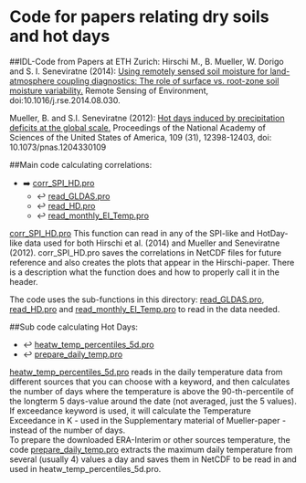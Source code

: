 # Code for papers relating dry soils and hot days
##IDL-Code from Papers at ETH Zurich: 
Hirschi M., B. Mueller, W. Dorigo and S. I. Seneviratne (2014): [Using remotely sensed soil moisture for land-atmosphere coupling diagnostics: The role of surface vs. root-zone soil moisture variability.](http://www.sciencedirect.com/science/article/pii/S003442571400337X) Remote Sensing of Environment,  doi:10.1016/j.rse.2014.08.030. 

Mueller, B. and S.I. Seneviratne (2012): [Hot days induced by precipitation deficits at the global scale.](http://www.pnas.org/content/109/31/12398.full?sid=1134f824-548e-4797-aeb9-3cfbf40f4931) Proceedings of the National Academy of Sciences of the United States of America, 109 (31), 12398-12403, doi: 10.1073/pnas.1204330109

##Main code calculating correlations:
* :arrow_right: [corr_SPI_HD.pro](https://github.com/mbbrigitte/drysoils_hotdays/blob/master/corr_SPI_NHD.pro)
  * :leftwards_arrow_with_hook: [read_GLDAS.pro](https://github.com/mbbrigitte/drysoils_hotdays/blob/master/read_GLDAS.pro)
  * :leftwards_arrow_with_hook: [read_HD.pro](https://github.com/mbbrigitte/drysoils_hotdays/blob/master/read_HD.pro)
  * :leftwards_arrow_with_hook: [read_monthly_EI_Temp.pro](https://github.com/mbbrigitte/drysoils_hotdays/blob/master/read_monthly_EI_Temp.pro)


[corr_SPI_HD.pro](https://github.com/mbbrigitte/drysoils_hotdays/blob/master/corr_SPI_NHD.pro) 
This function can read in any of the SPI-like and HotDay-like data used for both Hirschi et al. (2014) and Mueller and Seneviratne (2012). corr_SPI_HD.pro saves the correlations in NetCDF files for future reference and also creates the plots that appear in the Hirschi-paper. There is a description what the function does and how to properly call it in the header. 

The code uses the sub-functions in this directory: [read_GLDAS.pro](https://github.com/mbbrigitte/drysoils_hotdays/blob/master/read_GLDAS.pro), [read_HD.pro](https://github.com/mbbrigitte/drysoils_hotdays/blob/master/read_HD.pro) and [read_monthly_EI_Temp.pro](https://github.com/mbbrigitte/drysoils_hotdays/blob/master/read_monthly_EI_Temp.pro) to read in the data needed.  


##Sub code calculating Hot Days:
  * :leftwards_arrow_with_hook: [heatw_temp_percentiles_5d.pro](https://github.com/mbbrigitte/drysoils_hotdays/blob/master/heatw_temp_percentiles_5d.pro)
  * :leftwards_arrow_with_hook: [prepare_daily_temp.pro](https://github.com/mbbrigitte/drysoils_hotdays/blob/master/prepare_daily_temp.pro)

[heatw_temp_percentiles_5d.pro](https://github.com/mbbrigitte/drysoils_hotdays/blob/master/heatw_temp_percentiles_5d.pro) reads in the daily temperature data from different sources that you can choose with a keyword, and then calculates the number of days where the temperature is above the 90-th-percentile of the longterm 5 days-value around the date (not averaged, just the 5 values). If exceedance keyword is used, it will calculate the Temperature Exceedance in K - used in the Supplementary material of Mueller-paper - instead of the number of days.  
To prepare the downloaded ERA-Interim or other sources temperature, the code [prepare_daily_temp.pro](https://github.com/mbbrigitte/drysoils_hotdays/blob/master/prepare_daily_temp.pro) extracts the maximum daily temperature from several (usually 4) values a day and saves them in NetCDF to be read in and used in heatw_temp_percentiles_5d.pro.




